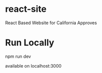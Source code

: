 # react-site
React Based Website for California Approves

# Run Locally
npm run dev

available on localhost:3000